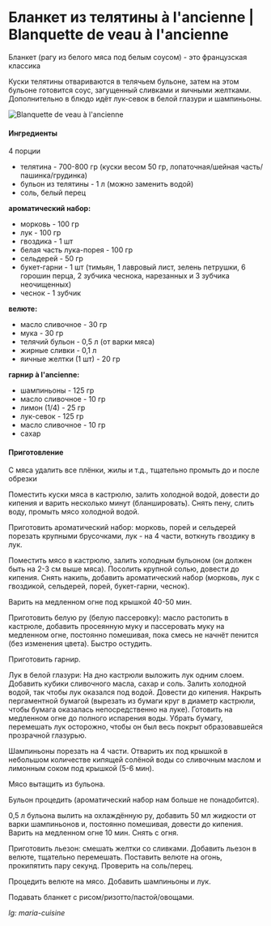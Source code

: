 ﻿---
image: ../pics/blanquette-de-veau.avif
---
# Бланкет из телятины à l'ancienne \| Blanquette de veau à l'ancienne

Бланкет \(рагу из белого мяса под белым соусом\) - это французская классика

Куски телятины отвариваются в телячьем бульоне, затем на этом бульоне готовится соус, загущенный сливками и яичными желтками. Дополнительно в блюдо идёт лук-севок в белой глазури и шампиньоны.

![Blanquette de veau à l'ancienne](../pics/blanquette-de-veau.avif)

#### Ингредиенты

4 порции

* телятина - 700-800 гр \(куски весом 50 гр, лопаточная/шейная часть/пашинка/грудинка\)
* бульон из телятины - 1 л \(можно заменить водой\)
* соль, белый перец

**ароматический набор:**

* морковь - 100 гр
* лук - 100 гр
* гвоздика - 1 шт
* белая часть лука-порея - 100 гр
* сельдерей - 50 гр
* букет-гарни - 1 шт \(тимьян, 1 лавровый лист, зелень петрушки, 6 горошин перца, 2 зубчика чеснока, нарезанных и 3 зубчика неочищенных\)
* чеснок - 1 зубчик

**велюте:**

* масло сливочное - 30 гр
* мука - 30 гр
* телячий бульон - 0,5 л \(от варки мяса\)
* жирные сливки - 0,1 л
* яичные желтки \(1 шт\) - 20 гр

**гарнир à l'ancienne:**

* шампиньоны - 125 гр
* масло сливочное - 10 гр
* лимон \(1/4\) - 25 гр
* лук-севок - 125 гр
* масло сливочное - 10 гр
* сахар

#### Приготовление

С мяса удалить все плёнки, жилы и т.д., тщательно промыть до и после обрезки

Поместить куски мяса в кастрюлю, залить холодной водой, довести до кипения и варить несколько минут \(бланшировать\). Снять пену, слить воду, промыть мясо холодной водой.

Приготовить ароматический набор: морковь, порей и сельдерей порезать крупными брусочками, лук - на 4 части, воткнуть гвоздику в лук.

Поместить мясо в кастрюлю, залить холодным бульоном \(он должен быть на 2-3 см выше мяса\). Посолить крупной солью, довести до кипения. Снять накипь, добавить ароматический набор \(морковь, лук с гвоздикой, сельдерей, порей, букет-гарни, чеснок\).

Варить на медленном огне под крышкой 40-50 мин.

Приготовить белую ру \(белую пассеровку\): масло растопить в кастрюле, добавить просеянную муку и пассеровать муку на медленном огне, постоянно помешивая, пока смесь не начнёт пенится \(без изменения цвета\). Быстро остудить.

Приготовить гарнир.

Лук в белой глазури: На дно кастрюли выложить лук одним слоем. Добавить кубики сливочного масла, сахар и соль. Залить холодной водой, так чтобы лук оказался под водой. Довести до кипения. Накрыть пергаментной бумагой \(вырезать из бумаги круг в диаметр кастрюли, чтобы бумага оказалась непосредственно на луке\). Готовить на медленном огне до полного испарения воды. Убрать бумагу, перемешать лук осторожно, чтобы он был весь покрыт образовавшейся прозрачной глазурью.

Шампиньоны порезать на 4 части. Отварить их под крышкой в небольшом количестве кипящей солёной воды со сливочным маслом и лимонным соком под крышкой \(5-6 мин\).

Мясо вытащить из бульона.

Бульон процедить \(ароматический набор нам больше не понадобится\).

0,5 л бульона вылить на охлаждённую ру, добавить 50 мл жидкости от варки шампиньонов и, постоянно помешивая, довести до кипения. Варить на медленном огне 10 мин. Снять с огня.

Приготовить льезон: смешать желтки со сливками. Добавить льезон в велюте, тщательно перемешать. Поставить велюте на огонь, прокипятить пару секунд. Проверить на соль/перец.

Процедить велюте на мясо. Добавить шампиньоны и лук.

Подавать бланкет с рисом/ризотто/пастой/овощами.

_lg: maria-cuisine_

